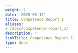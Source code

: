 ```yaml
---
weight: 2
date: '2025-06-12'
title: Competence Report 1
aliases:
- /docs/competence-report_1/
description: ''
linkTitle: Competence Report 1
type: docs
---
```


